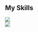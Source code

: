 <h2 align="left">My Skills</h2>

<p align="left">
  <a href="https://skillicons.dev">
    <img src="https://skillicons.dev/icons?i=js,html,css,mysql,php,jquery,docker,git,github" />
    <br />
    <img src="https://skillicons.dev/icons?i=swift,apple,postman,sqlite,postgres,stackoverflow,vscode,flutter,figma,linkedin" />
  </a>
</p>
